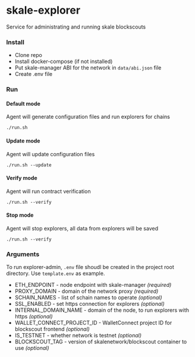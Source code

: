 # skale-explorer
Service for administrating and running skale blockscouts

### Install

- Clone repo
- Install docker-compose (if not installed)
- Put skale-manager ABI for the network in `data/abi.json` file
- Create .env file 

### Run

#### Default mode

Agent will generate configuration files and run explorers for chains
```
./run.sh
```

#### Update mode

Agent will update configuration files
```
./run.sh --update
```

#### Verify mode

Agent will run contract verification
```
./run.sh --verify
```

#### Stop mode

Agent will stop explorers, all data from explorers will be saved
```
./run.sh --verify
```

### Arguments

To run explorer-admin, `.env` file shoudl be created in the project root directory. Use `template.env` as example. 

- ETH_ENDPOINT - node endpoint with skale-manager _(required)_ 
- PROXY_DOMAIN - domain of the network proxy _(required)_
- SCHAIN_NAMES - list of schain names to operate _(optional)_
- SSL_ENABLED - set https connection for explorers _(optional)_
- INTERNAL_DOMAIN_NAME - domain of the node, to run explorers with https  _(optional)_  
- WALLET_CONNECT_PROJECT_ID - WalletConnect project ID for blockscout frontend _(optional)_
- IS_TESTNET - whether network is testnet _(optional)_
- BLOCKSCOUT_TAG - version of skalenetwork/blockscout container to use _(optional)_
